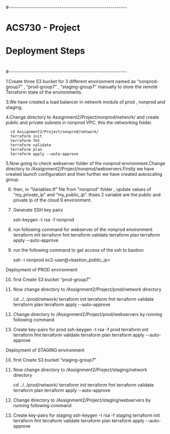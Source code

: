 ﻿﻿#----------------------------------------------------------
# ACS730 - Project
# Deployment Steps
#
#----------------------------------------------------------

1.Create three S3 bucket for 3 different environment named as  “nonprod-group7” , “prod-group7” , “staging-group7”   manually to store the remote Terraform state of the environments.


3.We have created a load balancer in network module of prod , nonprod and staging.

4.Change directory to Assignment2/Project/nonprod/network/ and create public and private subnets in nonprod VPC. this the networking folder.

      cd Assignment2/Project/nonprod/network/
      terraform init
      terraform fmt
      terraform validate
      terraform plan
      terraform apply -–auto-approve

5.Now going to check webserver folder of the nonprod environment.Change directory to /Assignment2/Project/nonprod/webservers.Firstly we have created launch configuration and then further we have created autoscaling group. 


6. then, in  “Variables.tf” file from "nonprod" folder , update values of “my_private_ip” and “my_public_ip”. thses 2 variable are the public and private ip of the cloud 9 environment.
7.	Generate SSH key pairs 

      ssh-keygen -t rsa -f nonprod 


8.	run following command for webserver of the nonprod environment
      terraform init
      terraform fmt
      terraform validate
      terraform plan
      terraform apply --auto-approve

9.	 run the following command to get access of the ssh to bastion 

      ssh -i nonprod ec2-user@<bastion_public_ip>


Deployment of PROD environment

10.	first Create S3 bucket “prod-group7”
11.	Now change directory to /Assignment2/Project/prod/network directory 

      cd ../../prod/network/
      terraform init
      terraform fmt
      terraform validate
      terraform plan
      terraform apply --auto-approve

12.	Change directory to /Assignment2/Project/prod/webservers by running following command


13.	Create key-pairs for prod 
      ssh-keygen -t rsa -f prod
      terraform init
      terraform fmt
      terraform validate
      terraform plan
      terraform apply --auto-approve

Deployment of STAGING environment

10.	first Create S3 bucket “staging-group7”
11.	Now change directory to /Assignment2/Project/staging/network directory 

      cd ../../prod/network/
      terraform init
      terraform fmt
      terraform validate
      terraform plan
      terraform apply --auto-approve

12.	Change directory to /Assignment2/Project/staging/webservers by running following command


13.	Create key-pairs for staging 
      ssh-keygen -t rsa -f staging
      terraform init
      terraform fmt
      terraform validate
      terraform plan
      terraform apply --auto-approve
